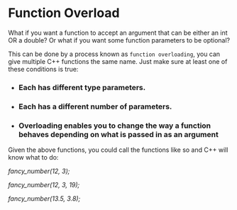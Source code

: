 # Function Overload
What if you want a function to accept an argument that can be either an int OR a double? Or what if you want some function parameters to be optional?

This can be done by a process known as `function overloading`, you can give multiple C++ functions the same name. Just make sure at least one of these conditions is true:

* ### Each has different type parameters.
* ### Each has a different number of parameters.
* ### Overloading enables you to change the way a function behaves depending on what is passed in as an argument

Given the above functions, you could call the functions like so and C++ will know what to do:

  _fancy_number(12, 3);_
  
  _fancy_number(12, 3, 19);_
  
  _fancy_number(13.5, 3.8);_
